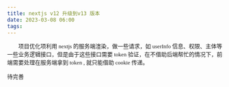 ```yaml
---
title: nextjs v12 升级到v13 版本
date: 2023-03-08 06:00
tags:
---
```


<font face="STCAIYUN" size="2">&ensp; &ensp; &ensp;项目优化项利用 nextjs 的服务端渲染，做一些请求，如 userInfo 信息、权限、主体等一些业务逻辑接口，但是由于这些接口需要 token 验证，在不借助后端帮忙的情况下，前端需要处理在服务端拿到 token , 就只能借助 cookie 传递。</font>

<font face="STCAIYUN" size="2">待完善</font>
